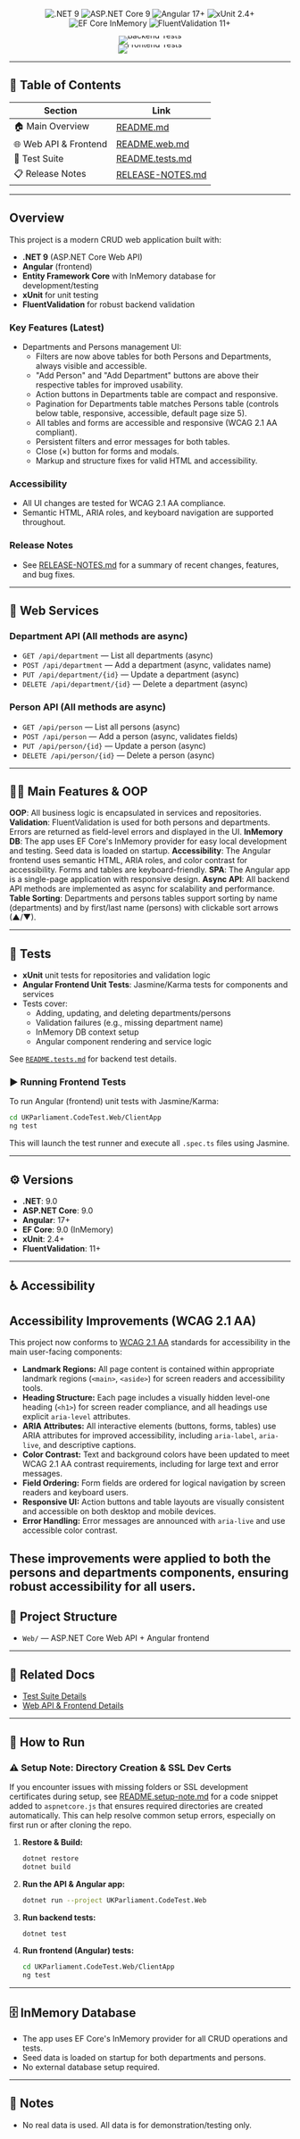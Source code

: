 
<p align="center">
  <img src="https://img.shields.io/badge/.NET-9.0-purple?logo=dotnet&logoColor=white" alt=".NET 9" />
  <img src="https://img.shields.io/badge/ASP.NET%20Core-9.0-blue?logo=dotnet&logoColor=white" alt="ASP.NET Core 9" />
  <img src="https://img.shields.io/badge/Angular-17+-red?logo=angular&logoColor=white" alt="Angular 17+" />
  <!-- xUnit badge below is static. For live test status, see the Backend Tests badge above. -->
  <img src="https://img.shields.io/badge/xUnit-2.4+-orange?logo=xunit&logoColor=white" alt="xUnit 2.4+" />
  <img src="https://img.shields.io/badge/EF%20Core-InMemory-green?logo=database&logoColor=white" alt="EF Core InMemory" />
  <img src="https://img.shields.io/badge/FluentValidation-11+-blueviolet" alt="FluentValidation 11+" />
</p>

<p align="center" style="line-height: 0; margin: 0; padding: 0;">  <a href="https://github.com/dotnetappdev/pdscs/actions/workflows/backend-tests.yml"      style="all: unset; display: inline-block;"><img src="https://github.com/dotnetappdev/pdscs/actions/workflows/backend-tests.yml/badge.svg"          alt="Backend Tests" style="vertical-align: middle;" />  </a></p>
<p align="center" style="line-height: 0; margin: 0; padding: 0;">  <a href="https://github.com/dotnetappdev/pdscs/actions/workflows/frontend-tests.yml"     style="all: unset; display: inline-block;"><img src="https://github.com/dotnetappdev/pdscs/actions/workflows/frontend-tests.yml/badge.svg"          alt="Frontend Tests" style="vertical-align: middle;" />  </a></p>


 

---

## 📑 Table of Contents
| Section | Link |
|---------|------|
| 🏠 Main Overview | [README.md](./README.md) |
| 🌐 Web API & Frontend | [README.web.md](./README.web.md) |
| 🧪 Test Suite | [README.tests.md](./README.tests.md) |
| 📋 Release Notes | [RELEASE-NOTES.md](./RELEASE-NOTES.md) |

---


## Overview

This project is a modern CRUD web application built with:
- **.NET 9** (ASP.NET Core Web API)
- **Angular** (frontend)
- **Entity Framework Core** with InMemory database for development/testing
- **xUnit** for unit testing
- **FluentValidation** for robust backend validation

### Key Features (Latest)
- Departments and Persons management UI:
  - Filters are now above tables for both Persons and Departments, always visible and accessible.
  - "Add Person" and "Add Department" buttons are above their respective tables for improved usability.
  - Action buttons in Departments table are compact and responsive.
  - Pagination for Departments table matches Persons table (controls below table, responsive, accessible, default page size 5).
  - All tables and forms are accessible and responsive (WCAG 2.1 AA compliant).
  - Persistent filters and error messages for both tables.
  - Close (×) button for forms and modals.
  - Markup and structure fixes for valid HTML and accessibility.

### Accessibility
- All UI changes are tested for WCAG 2.1 AA compliance.
- Semantic HTML, ARIA roles, and keyboard navigation are supported throughout.

### Release Notes
- See [RELEASE-NOTES.md](./RELEASE-NOTES.md) for a summary of recent changes, features, and bug fixes.

---

## 🚀 Web Services

### Department API (All methods are async)
- `GET /api/department` — List all departments (async)
- `POST /api/department` — Add a department (async, validates name)
- `PUT /api/department/{id}` — Update a department (async)
- `DELETE /api/department/{id}` — Delete a department (async)

### Person API (All methods are async)
- `GET /api/person` — List all persons (async)
- `POST /api/person` — Add a person (async, validates fields)
- `PUT /api/person/{id}` — Update a person (async)
- `DELETE /api/person/{id}` — Delete a person (async)

---

## 🧑‍💻 Main Features & OOP
**OOP**: All business logic is encapsulated in services and repositories.
**Validation**: FluentValidation is used for both persons and departments. Errors are returned as field-level errors and displayed in the UI.
**InMemory DB**: The app uses EF Core's InMemory provider for easy local development and testing. Seed data is loaded on startup.
**Accessibility**: The Angular frontend uses semantic HTML, ARIA roles, and color contrast for accessibility. Forms and tables are keyboard-friendly.
**SPA**: The Angular app is a single-page application with responsive design.
**Async API**: All backend API methods are implemented as async for scalability and performance.
**Table Sorting**: Departments and persons tables support sorting by name (departments) and by first/last name (persons) with clickable sort arrows (▲/▼).

---

## 🧪 Tests
- **xUnit** unit tests for repositories and validation logic
- **Angular Frontend Unit Tests**: Jasmine/Karma tests for components and services
- Tests cover:
  - Adding, updating, and deleting departments/persons
  - Validation failures (e.g., missing department name)
  - InMemory DB context setup
  - Angular component rendering and service logic

See [`README.tests.md`](./README.tests.md) for backend test details.

### ▶️ Running Frontend Tests
To run Angular (frontend) unit tests with Jasmine/Karma:
```sh
cd UKParliament.CodeTest.Web/ClientApp
ng test
```
This will launch the test runner and execute all `.spec.ts` files using Jasmine.

---

## ⚙️ Versions
- **.NET**: 9.0
- **ASP.NET Core**: 9.0
- **Angular**: 17+
- **EF Core**: 9.0 (InMemory)
- **xUnit**: 2.4+
- **FluentValidation**: 11+

---

## ♿ Accessibility

## Accessibility Improvements (WCAG 2.1 AA)

This project now conforms to [WCAG 2.1 AA](https://www.w3.org/WAI/WCAG21/quickref/) standards for accessibility in the main user-facing components:

- **Landmark Regions:** All page content is contained within appropriate landmark regions (`<main>`, `<aside>`) for screen readers and accessibility tools.
- **Heading Structure:** Each page includes a visually hidden level-one heading (`<h1>`) for screen reader compliance, and all headings use explicit `aria-level` attributes.
- **ARIA Attributes:** All interactive elements (buttons, forms, tables) use ARIA attributes for improved accessibility, including `aria-label`, `aria-live`, and descriptive captions.
- **Color Contrast:** Text and background colors have been updated to meet WCAG 2.1 AA contrast requirements, including for large text and error messages.
- **Field Ordering:** Form fields are ordered for logical navigation by screen readers and keyboard users.
- **Responsive UI:** Action buttons and table layouts are visually consistent and accessible on both desktop and mobile devices.
- **Error Handling:** Error messages are announced with `aria-live` and use accessible color contrast.

These improvements were applied to both the persons and departments components, ensuring robust accessibility for all users.
---
## 📂 Project Structure
- `Web/` — ASP.NET Core Web API + Angular frontend
---

## 🔗 Related Docs
- [Test Suite Details](./README.tests.md)
- [Web API & Frontend Details](./README.web.md)

---

## 📝 How to Run

### ⚠️ Setup Note: Directory Creation & SSL Dev Certs
If you encounter issues with missing folders or SSL development certificates during setup, see [README.setup-note.md](./README.setup-note.md) for a code snippet added to `aspnetcore.js` that ensures required directories are created automatically. This can help resolve common setup errors, especially on first run or after cloning the repo.
1. **Restore & Build:**
   ```sh
   dotnet restore
   dotnet build
   ```
2. **Run the API & Angular app:**
   ```sh
   dotnet run --project UKParliament.CodeTest.Web
   ```
3. **Run backend tests:**
   ```sh
   dotnet test
   ```
4. **Run frontend (Angular) tests:**
   ```sh
   cd UKParliament.CodeTest.Web/ClientApp
   ng test
   ```

---

## 🗄️ InMemory Database
- The app uses EF Core's InMemory provider for all CRUD operations and tests.
- Seed data is loaded on startup for both departments and persons.
- No external database setup required.

---

## 📢 Notes
- No real data is used. All data is for demonstration/testing only.


